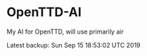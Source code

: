 # OpenTTD-AI
My AI for OpenTTD, will use primarily air

Latest backup: Sun Sep 15 18:53:02 UTC 2019
